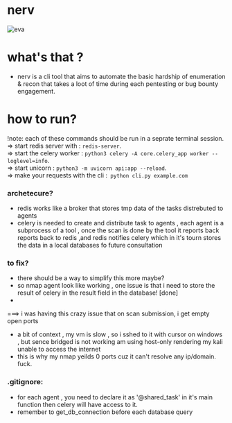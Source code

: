# nerv
![eva](https://github.com/user-attachments/assets/5336736d-c0ba-40ff-955d-e0acbd50fcfb)


# what's that ?
- nerv is a cli tool that aims to automate the basic hardship of enumeration & recon that takes a loot of time during each pentesting or bug bounty engagement.

# how to run?
!note: each of these commands should be run in a seprate terminal session.</br>
  => start redis server with : `redis-server`. </br>
  => start the  celery worker : `python3 celery -A core.celery_app worker --loglevel=info`. </br>
  => start unicorn : `python3 -m uvicorn api:app --reload`.</br>
  => make your requests with the cli :` python cli.py example.com` </br>

### archetecure?
+  redis works like a broker that stores tmp data of the tasks distrebuted to agents
+ celery is needed to create and distribute task to agents , each agent is a subprocess of a tool , once the scan is done by the tool it reports back reports back to redis  ,and redis notifies celery which in it's tourn stores the data in a local databases fo future consultation


### to fix?

- there should be a way to simplify this more maybe?
- so nmap agent look like working , one issue is that i need to store the result of celery in the result field in the database! [done]
- 



===> i was having this crazy issue that on scan submission, i get empty open ports 
- a bit of context , my vm is slow , so i sshed to it with cursor on windows , but sence bridged is not working am using host-only rendering my kali unable to access the internet
- this is why my nmap yeilds 0 ports cuz it can't resolve any ip/domain. fuck.

### .gitignore:
- for each agent , you need to declare it as '@shared_task' in it's main function then celery will have access to it.
- remember to get_db_connection before each database query
